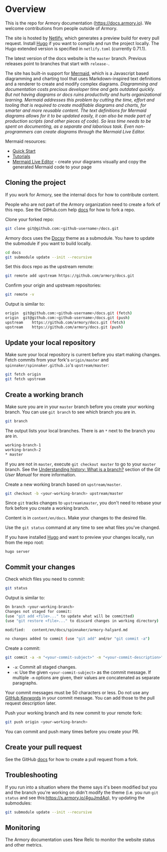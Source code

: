# Overview

This is the repo for Armory documentation (https://docs.armory.io). We welcome contributions from people outside of Armory. 

The site is hosted by [Netlify](https://www.netlify.com/), which generates a preview build for every pull request. Install [Hugo](https://gohugo.io/) if you want to compile and run the project locally. The Hugo extended version is specified in `netlify.toml` (currently 0.71.1).

The latest version of the docs website is the `master` branch. Previous releases point to branches that start with `release-`.

The site has built-in support for [Mermaid](https://mermaid-js.github.io/mermaid/), which is a Javascript based diagramming and charting tool that uses Markdown-inspired text definitions and a renderer to create and modify complex diagrams. <i>Diagramming and documentation costs precious developer time and gets outdated quickly. But not having diagrams or docs ruins productivity and hurts organizational learning. Mermaid addresses this problem by cutting the time, effort and tooling that is required to create modifiable diagrams and charts, for smarter and more reusable content. The text definitions for Mermaid diagrams allows for it to be updated easily, it can also be made part of production scripts (and other pieces of code). So less time needs to be spent on documenting, as a separate and laborious task. Even non-programmers can create diagrams through the Mermaid Live Editor.</i>

Mermaid resources:
- [Quick Start](https://mermaid-js.github.io/mermaid/getting-started/n00b-gettingStarted.html)
- [Tutorials](https://mermaid-js.github.io/mermaid/getting-started/Tutorials.html)
- [Mermaid Live Editor](https://mermaid-js.github.io/mermaid-live-editor/) - create your diagrams visually and copy the generated Mermaid code to your page

## Cloning the project

If you work for Armory, see the internal docs for how to contribute content.

People who are not part of the Armory organization need to create a fork of this repo. See the GitHub.com help [docs](https://help.github.com/en/github/collaborating-with-issues-and-pull-requests/about-forks) for how to fork a repo.

Clone your forked repo:

```bash
git clone git@github.com:<github-username>/docs.git
```

Armory docs uses the [Docsy](https://docsy.dev) theme as a submodule. You have to update the submodule if you want to build locally.

```bash
cd docs
git submodule update --init --recursive
```

Set this docs repo as the upstream remote:

```bash
git remote add upstream https://github.com/armory/docs.git
```

Confirm your origin and upstream repositories:

```bash
git remote -v
```

Output is similar to:

```bash
origin	git@github.com:<github-username>/docs.git (fetch)
origin	git@github.com:<github-username>/docs.git (push)
upstream	https://github.com/armory/docs.git (fetch)
upstream	https://github.com/armory/docs.git (push)
```

## Update your local repository

Make sure your local repository is current before you start making changes. Fetch commits from your fork's `origin/master` and `spinnaker/spinnaker.github.io`'s `upstream/master`:

   ```bash
   git fetch origin
   git fetch upstream
   ```

## Create a working branch

Make sure you are in your `master` branch before you create your working
branch. You can use `git branch` to see which branch you are in.

```bash
git branch
```

The output lists your local branches. There is an `*` next to the branch you are in.

```bash
working-branch-1
working-branch-2
* master
```

If you are not in `master`, execute `git checkout master` to go to your `master` branch. See the [Understanding history: What is a branch?](https://git-scm.com/docs/user-manual#what-is-a-branch) section of the _Git User Manual_ for more information.

Create a new working branch based on `upstream/master`.

```bash
git checkout -b <your-working-branch> upstream/master
```

Since `git` tracks changes to `upstream\master`, you don't need to rebase your fork before you create a working branch.

Content is in `content/en/docs`. Make your changes to the desired file.

Use the `git status` command at any time to see what files you've changed.

If you have installed [Hugo](https://gohugo.io/getting-started/installing/) and want to preview your changes locally, run from the repo root:

```
hugo server
```

## Commit your changes

Check which files you need to commit:

```bash
git status
```

Output is similar to:

```bash
On branch <your-working-branch>
Changes not staged for commit:
(use "git add <file>..." to update what will be committed)
(use "git restore <file>..." to discard changes in working directory)

modified:   content/en/docs/spinnaker/armory-halyard.md

no changes added to commit (use "git add" and/or "git commit -a")
```

Create a commit:

```bash
git commit -a -m "<your-commit-subject>" -m "<your-commit-description>"
```

- `-a`: Commit all staged changes.
- `-m`: Use the given `<your-commit-subject>` as the commit message. If multiple `-m` options are given, their values are concatenated as separate paragraphs.

Your commit messages must be 50 characters or less. Do not use any [GitHub
Keywords](https://help.github.com/en/github/managing-your-work-on-github/linking-a-pull-request-to-an-issue#linking-a-pull-request-to-an-issue-using-a-keyword) in your commit message. You can add those to the pull request description later.

Push your working branch and its new commit to your remote fork:

```bash
git push origin <your-working-branch>
```

You can commit and push many times before you create your PR.

## Create your pull request

See the GitHub [docs](https://help.github.com/en/github/collaborating-with-issues-and-pull-requests/creating-a-pull-request-from-a-fork) for how to create a pull request from a fork.

## Troubleshooting

If you run into a situation where the theme says it's been modified but you and the branch you're working on didn't modify the theme (i.e. you run `git status` and see this:https://s.armory.io/4guJmdAq), try updating the submodules:

```bash
git submodule update --init --recursive
```

## Monitoring

The Armory documentation uses New Relic to monitor the website status and other metrics.
